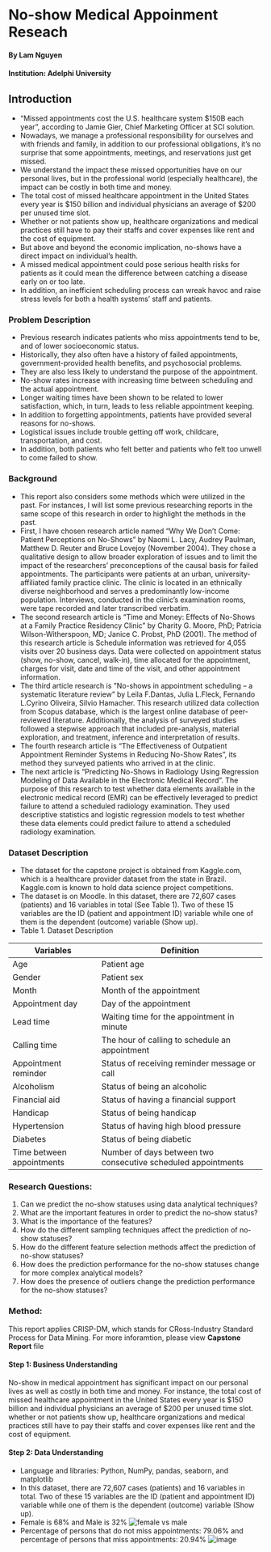 # No-show Medical Appoinment Reseach
#### By Lam Nguyen
#### Institution: Adelphi University

## Introduction
- “Missed appointments cost the U.S. healthcare system $150B each year”, according to Jamie Gier, Chief Marketing Officer at SCI solution. 
- Nowadays, we manage a professional responsibility for ourselves and with friends and family, in addition to our professional obligations, it’s no surprise that some appointments, meetings, and reservations just get missed. 
- We understand the impact these missed opportunities have on our personal lives, but in the professional world (especially healthcare), the impact can be costly in both time and money. 
- The total cost of missed healthcare appointment in the United States every year is $150 billion and individual physicians an average of $200 per unused time slot. 
- Whether or not patients show up, healthcare organizations and medical practices still have to pay their staffs and cover expenses like rent and the cost of equipment. 
- But above and beyond the economic implication, no-shows have a direct impact on individual’s health. 
- A missed medical appointment could pose serious health risks for patients as it could mean the difference between catching a disease early on or too late. 
- In addition, an inefficient scheduling process can wreak havoc and raise stress levels for both a health systems’ staff and patients. 

### Problem Description
- Previous research indicates patients who miss appointments tend to be, and of lower socioeconomic status. 
- Historically, they also often have a history of failed appointments, government-provided health benefits, and psychosocial problems. 
- They are also less likely to understand the purpose of the appointment. 
- No-show rates increase with increasing time between scheduling and the actual appointment. 
- Longer waiting times have been shown to be related to lower satisfaction, which, in turn, leads to less reliable appointment keeping. 
- In addition to forgetting appointments, patients have provided several reasons for no-shows. 
- Logistical issues include trouble getting off work, childcare, transportation, and cost. 
- In addition, both patients who felt better and patients who felt too unwell to come failed to show.
### Background
- This report also considers some methods which were utilized in the past. 
For instances, I will list some previous researching reports in the same scope of this research in order to highlight the methods in the past. 
- First, I have chosen research article named “Why We Don’t Come: Patient Perceptions on No-Shows” by Naomi L. Lacy, Audrey Paulman, Matthew D. Reuter and Bruce Lovejoy (November 2004). 
They chose a qualitative design to allow broader exploration of issues and to limit the impact of the researchers’ preconceptions of the causal basis for failed appointments. 
The participants were patients at an urban, university-affiliated family practice clinic. 
The clinic is located in an ethnically diverse neighborhood and serves a predominantly low-income population. 
Interviews, conducted in the clinic’s examination rooms, were tape recorded and later transcribed verbatim. 
- The second research article is “Time and Money: Effects of No-Shows at a Family Practice Residency Clinic” by Charity G. Moore, PhD; Patricia Wilson-Witherspoon, MD; Janice C. Probst, PhD (2001). 
The method of this research article is Schedule information was retrieved for 4,055 visits over 20 business days. Data were collected on appointment status (show, no-show, cancel, walk-in), time allocated for the appointment, charges for visit, date and time of the visit, and other appointment information. 
- The third article research is ”No-shows in appointment scheduling – a systematic literature review” by Leila F.Dantas, Julia L.Fleck, Fernando L.Cyrino Oliveira, Silvio Hamacher. This research utilized data collection from Scopus database, which is the largest online database of peer- reviewed literature. 
Additionally, the analysis of surveyed studies followed a stepwise approach that included pre-analysis, material exploration, and treatment, inference and interpretation of results. 
- The fourth research article is “The Effectiveness of Outpatient Appointment Reminder Systems in Reducing No-Show Rates”, its method they surveyed patients who arrived in at the clinic. 
- The next article is “Predicting No-Shows in Radiology Using Regression Modeling of Data Available in the Electronic Medical Record”. The purpose of this research to test whether data elements available in the electronic medical record (EMR) can be effectively leveraged to predict failure to attend a scheduled radiology examination. 
They used descriptive statistics and logistic regression models to test whether these data elements could predict failure to attend a scheduled radiology examination. 
### Dataset Description
- The dataset for the capstone project is obtained from Kaggle.com, which is a healthcare provider dataset from the state in Brazil. Kaggle.com is known to hold data science project competitions.
- The dataset is on Moodle. In this dataset, there are 72,607 cases (patients) and 16 variables in total (See Table 1). Two of these 15 variables are the ID (patient and appointment ID) variable while one of them is the dependent (outcome) variable (Show up).
- Table 1. Dataset Description

Variables | Definition | 
--- | --- |
Age | Patient age | 
Gender | Patient sex | 
Month | Month of the appointment |
Appointment day | Day of the appointment | 
Lead time | Waiting time for the appointment in minute |
Calling time | The hour of calling to schedule an appointment | 
Appointment reminder | Status of receiving reminder message or call |
Alcoholism | Status of being an alcoholic | 
Financial aid | Status of having a financial support |
Handicap | Status of being handicap | 
Hypertension | Status of having high blood pressure |
Diabetes | Status of being diabetic | 
Time between appointments | Number of days between two consecutive scheduled appointments |

### Research Questions:
1.	Can we predict the no-show statuses using data analytical techniques?
2.	What are the important features in order to predict the no-show status?
3.	What is the importance of the features?
4.	How do the different sampling techniques affect the prediction of no-show statuses?
5.	How do the different feature selection methods affect the prediction of no-show statuses?
6.	How does the prediction performance for the no-show statuses change for more complex analytical models?
7.	How does the presence of outliers change the prediction performance for the no-show statuses?

### Method:
This report applies CRISP-DM, which stands for CRoss-Industry Standard Process for Data Mining. For more inforamtion, please view **Capstone Report** file
#### Step 1: Business Understanding
No-show in medical appointment has  significant impact on our personal lives as well as costly in both time and money. For instance, the total cost of missed healthcare appointment in the United States every year is $150 billion and individual physicians an average of $200 per unused time slot. whether or not patients show up, healthcare organizations and medical practices still have to pay their staffs and cover expenses like rent and the cost of equipment.
#### Step 2: Data Understanding
- Language and libraries: Python, NumPy, pandas, seaborn, and matplotlib
- In this dataset, there are 72,607 cases (patients) and 16 variables in total. Two of these 15 variables are the ID (patient and appointment ID) variable while one of them is the dependent (outcome) variable (Show up). 
- Female is 68% and Male is 32%
![female vs male](https://user-images.githubusercontent.com/63218884/113044659-ea198000-916b-11eb-989d-17a3877a989e.png)
- Percentage of persons that do not miss appointments: 79.06% and percentage of persons that miss appointments: 20.94%
![image](https://user-images.githubusercontent.com/63218884/113044883-2816a400-916c-11eb-9865-22a5b550c5ab.png)


